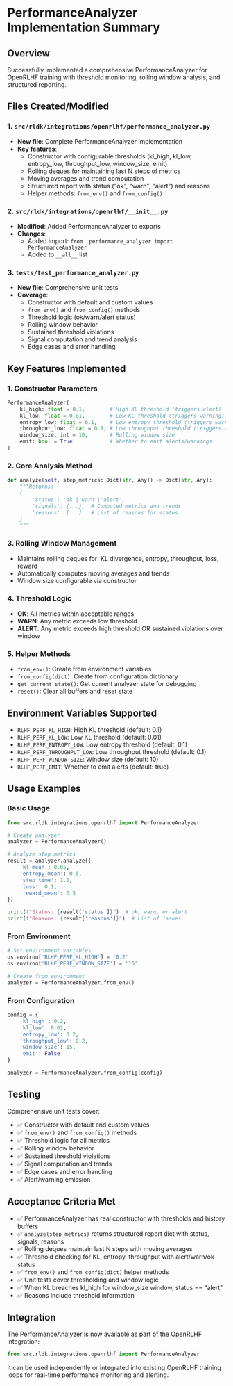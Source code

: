 # PerformanceAnalyzer Implementation Summary

## Overview

Successfully implemented a comprehensive PerformanceAnalyzer for OpenRLHF training with threshold monitoring, rolling window analysis, and structured reporting.

## Files Created/Modified

### 1. `src/rldk/integrations/openrlhf/performance_analyzer.py`
- **New file**: Complete PerformanceAnalyzer implementation
- **Key features**:
  - Constructor with configurable thresholds (kl_high, kl_low, entropy_low, throughput_low, window_size, emit)
  - Rolling deques for maintaining last N steps of metrics
  - Moving averages and trend computation
  - Structured report with status ("ok", "warn", "alert") and reasons
  - Helper methods: `from_env()` and `from_config()`

### 2. `src/rldk/integrations/openrlhf/__init__.py`
- **Modified**: Added PerformanceAnalyzer to exports
- **Changes**:
  - Added import: `from .performance_analyzer import PerformanceAnalyzer`
  - Added to `__all__` list

### 3. `tests/test_performance_analyzer.py`
- **New file**: Comprehensive unit tests
- **Coverage**:
  - Constructor with default and custom values
  - `from_env()` and `from_config()` methods
  - Threshold logic (ok/warn/alert status)
  - Rolling window behavior
  - Sustained threshold violations
  - Signal computation and trend analysis
  - Edge cases and error handling

## Key Features Implemented

### 1. Constructor Parameters
```python
PerformanceAnalyzer(
    kl_high: float = 0.1,        # High KL threshold (triggers alert)
    kl_low: float = 0.01,        # Low KL threshold (triggers warning)
    entropy_low: float = 0.1,    # Low entropy threshold (triggers warning)
    throughput_low: float = 0.1, # Low throughput threshold (triggers warning)
    window_size: int = 10,       # Rolling window size
    emit: bool = True            # Whether to emit alerts/warnings
)
```

### 2. Core Analysis Method
```python
def analyze(self, step_metrics: Dict[str, Any]) -> Dict[str, Any]:
    """Returns:
    {
        'status': 'ok'|'warn'|'alert',
        'signals': {...},  # Computed metrics and trends
        'reasons': [...]   # List of reasons for status
    }
    """
```

### 3. Rolling Window Management
- Maintains rolling deques for: KL divergence, entropy, throughput, loss, reward
- Automatically computes moving averages and trends
- Window size configurable via constructor

### 4. Threshold Logic
- **OK**: All metrics within acceptable ranges
- **WARN**: Any metric exceeds low threshold
- **ALERT**: Any metric exceeds high threshold OR sustained violations over window

### 5. Helper Methods
- `from_env()`: Create from environment variables
- `from_config(dict)`: Create from configuration dictionary
- `get_current_state()`: Get current analyzer state for debugging
- `reset()`: Clear all buffers and reset state

## Environment Variables Supported

- `RLHF_PERF_KL_HIGH`: High KL threshold (default: 0.1)
- `RLHF_PERF_KL_LOW`: Low KL threshold (default: 0.01)
- `RLHF_PERF_ENTROPY_LOW`: Low entropy threshold (default: 0.1)
- `RLHF_PERF_THROUGHPUT_LOW`: Low throughput threshold (default: 0.1)
- `RLHF_PERF_WINDOW_SIZE`: Window size (default: 10)
- `RLHF_PERF_EMIT`: Whether to emit alerts (default: true)

## Usage Examples

### Basic Usage
```python
from src.rldk.integrations.openrlhf import PerformanceAnalyzer

# Create analyzer
analyzer = PerformanceAnalyzer()

# Analyze step metrics
result = analyzer.analyze({
    'kl_mean': 0.05,
    'entropy_mean': 0.5,
    'step_time': 1.0,
    'loss': 0.1,
    'reward_mean': 0.5
})

print(f"Status: {result['status']}")  # ok, warn, or alert
print(f"Reasons: {result['reasons']}")  # List of issues
```

### From Environment
```python
# Set environment variables
os.environ['RLHF_PERF_KL_HIGH'] = '0.2'
os.environ['RLHF_PERF_WINDOW_SIZE'] = '15'

# Create from environment
analyzer = PerformanceAnalyzer.from_env()
```

### From Configuration
```python
config = {
    'kl_high': 0.2,
    'kl_low': 0.02,
    'entropy_low': 0.2,
    'throughput_low': 0.2,
    'window_size': 15,
    'emit': False
}

analyzer = PerformanceAnalyzer.from_config(config)
```

## Testing

Comprehensive unit tests cover:
- ✅ Constructor with default and custom values
- ✅ `from_env()` and `from_config()` methods
- ✅ Threshold logic for all metrics
- ✅ Rolling window behavior
- ✅ Sustained threshold violations
- ✅ Signal computation and trends
- ✅ Edge cases and error handling
- ✅ Alert/warning emission

## Acceptance Criteria Met

- ✅ PerformanceAnalyzer has real constructor with thresholds and history buffers
- ✅ `analyze(step_metrics)` returns structured report dict with status, signals, reasons
- ✅ Rolling deques maintain last N steps with moving averages
- ✅ Threshold checking for KL, entropy, throughput with alert/warn/ok status
- ✅ `from_env()` and `from_config(dict)` helper methods
- ✅ Unit tests cover thresholding and window logic
- ✅ When KL breaches kl_high for window_size window, status == "alert"
- ✅ Reasons include threshold information

## Integration

The PerformanceAnalyzer is now available as part of the OpenRLHF integration:

```python
from src.rldk.integrations.openrlhf import PerformanceAnalyzer
```

It can be used independently or integrated into existing OpenRLHF training loops for real-time performance monitoring and alerting.